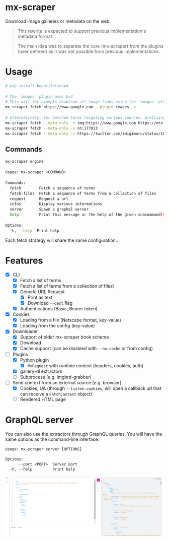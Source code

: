 # mx-scraper

Download image galleries or metadata on the web.

> This rewrite is expected to support previous implementation's metadata format.
>
> The main idea was to separate the core (mx-scraper) from the plugins (user
> defined) as it was not possible from previous implementations.

# Usage

```bash
# pip install beautifulsoup4

# The `images` plugin uses bs4
# This will for example download all image links using the `images` plugin.
mx-scraper fetch https://www.google.com --plugin images -v

# Alternatively, for batched terms targeting various sources, prefixing is often required (e.g. id or name)
mx-scraper fetch --meta-only -v img:https://www.google.com https://mto.to/series/68737
mx-scraper fetch --meta-only -v nh:177013
mx-scraper fetch --meta-only -v https://twitter.com/imigimuru/status/1829913427373953259
```

## Commands

```bash
mx-scraper engine

Usage: mx-scraper <COMMAND>

Commands:
  fetch        Fetch a sequence of terms
  fetch-files  Fetch a sequence of terms from a collection of files
  request      Request a url
  infos        Display various informations
  server       Spawn a graphql server
  help         Print this message or the help of the given subcommand(s)

Options:
  -h, --help  Print help
```

Each fetch strategy will share the same configuration..

# Features

- [x] CLI
  - [x] Fetch a list of terms
  - [x] Fetch a list of terms from a collection of files⌈
  - [x] Generic URL Request
    - [x] Print as text
    - [x] Download `--dest` flag
  - [x] Authentications (Basic, Bearer token)

- [x] Cookies
  - [x] Loading from a file (Netscape format, key-value)
  - [x] Loading from the config (key-value)

- [x] Downloader
  - [x] Support of older mx-scraper book schema
  - [x] Download
  - [x] Cache support (can be disabled with `--no-cache` or from config)

- [ ] Plugins
  - [x] Python plugin
    - [x] `MxRequest` with runtime context (headers, cookies, auth)
  - [x] gallery-dl extractors
  - [ ] Subprocess (e.g. imgbrd-grabber)

- [ ] Send context from an external source (e.g. browser)
  - [x] Cookies, UA (through `--listen-cookies`, will open a callback url that
        can receive a `FetchContext` object)
  - [ ] Rendered HTML page

# GraphQL server

You can also use the extractors through GraphQL queries. You will have the same
options as the command-line interface.

```
Usage: mx-scraper server [OPTIONS]

Options:
      --port <PORT>  Server port
  -h, --help         Print help
```

![Playground Screenshot](static/server.png "Screenshot")

